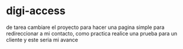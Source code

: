 # digi-access

de tarea cambiare el proyecto para hacer una pagina simple para redireccionar a mi contacto, como practica realice una prueba para un cliente y este seria mi avance

